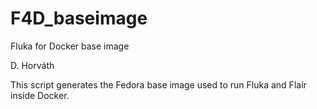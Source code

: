 # F4D_baseimage
Fluka for Docker base image

D. Horváth
 
This script generates the Fedora base image used to run Fluka and Flair inside Docker.  

